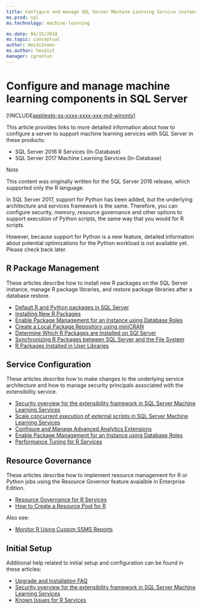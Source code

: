 ```yaml
---
title: Configure and manage SQL Server Machine Learning Service instances | Microsoft Docs
ms.prod: sql
ms.technology: machine-learning

ms.date: 04/15/2018  
ms.topic: conceptual
author: HeidiSteen
ms.author: heidist
manager: cgronlun
---
```

# Configure and manage machine learning components in SQL Server
[!INCLUDE[appliesto-ss-xxxx-xxxx-xxx-md-winonly](../../includes/appliesto-ss-xxxx-xxxx-xxx-md-winonly.md)]

This article provides links to more detailed information about how to configure a server to support machine learning services with SQL Server in these products:

+ SQL Server 2016 R Services (In-Database)
+ SQL Server 2017 Machine Learning Services (In-Database)

> [!NOTE]
> 
> This content was originally written for the SQL Server 2016 release, which supported only the R language.
> 
> In SQL Server 2017, support for Python has been added, but the underlying architecture and services framework is the same. Therefore, you can configure security, memory, resource governance and other options to support execution of Python scripts, the same way that you would for R scripts.
> 
> However, because support for Python is a new feature, detailed information about potential optimizations for the Python workload is not available yet. Please check back later.

## R Package Management

These articles describe how to install new R packages on the SQL Server instance, manage R package libraries, and restore package libraries after a database restore.

+ [Default R and Python packages in SQL Server](installing-and-managing-r-packages.md)
+ [Installing New R Packages](install-additional-r-packages-on-sql-server.md)
+ [Enable Package Management for an Instance using Database Roles](r-package-how-to-enable-or-disable.md)
+ [Create a Local Package Repository using miniCRAN](create-a-local-package-repository-using-minicran.md)
+ [Determine Which R Packages are Installed on SQl Server](determine-which-packages-are-installed-on-sql-server.md)
+ [Synchronizing R Packages between SQL Server and the File System](package-install-uninstall-and-sync.md)
+ [R Packages Installed in User Libraries](packages-installed-in-user-libraries.md)

## Service Configuration

These articles describe how to make changes to the underlying service architecture and how to manage security principals associated with the extensibility service.

+ [Security overview for the extensibility framework in SQL Server Machine Learning Services](../../advanced-analytics/concepts/security.md)
+ [Scale concurrent execution of external scripts in SQL Server Machine Learning Services](../../advanced-analytics/administration/modify-user-account-pool.md) 
+ [Configure and Manage Advanced Analytics Extensions](../../advanced-analytics/r/configure-and-manage-advanced-analytics-extensions.md)
+ [Enable Package Management for an Instance using Database Roles](r-package-how-to-enable-or-disable.md)
+ [Performance Tuning for R Services](sql-server-r-services-performance-tuning.md)

## Resource Governance

These articles describe how to implement resource management for R or Python jobs using the Resource Governor feature avaialble in Enterprise Edition.

+ [Resource Governance for R Services](../../advanced-analytics/r/resource-governance-for-r-services.md)
+ [How to Create a Resource Pool for R](../../advanced-analytics/r/how-to-create-a-resource-pool-for-r.md)

Also see:

+ [Monitor R Using Custom SSMS Reports](monitor-r-services-using-custom-reports-in-management-studio.md)

## Initial Setup

Additional help related to initial setup and configuration can be found in these articles:

+ [Upgrade and Installation FAQ](../r/upgrade-and-installation-faq-sql-server-r-services.md)
+ [Security overview for the extensibility framework in SQL Server Machine Learning Services](../../advanced-analytics/concepts/security.md)
+ [Known Issues for R Services](../../advanced-analytics/known-issues-for-sql-server-machine-learning-services.md)

